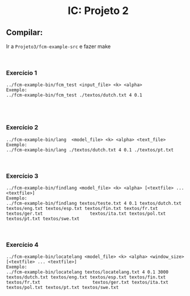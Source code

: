     
<h1 align="center">IC: Projeto 2</h1> 

## Compilar: 
Ir a `Projeto3/fcm-example-src` e fazer make


<br>

### Exercício 1
    
    ../fcm-example-bin/fcm_test <input_file> <k> <alpha>
    Exemplo:
    ../fcm-example-bin/fcm_test ./textos/dutch.txt 4 0.1

<br>


<br>

### Exercício 2
    
    
    ../fcm-example-bin/lang  <model_file> <k> <alpha> <text_file>
    Exemplo:
    ../fcm-example-bin/lang ./textos/dutch.txt 4 0.1 ./textos/pt.txt

<br>

### Exercício 3
    
    ../fcm-example-bin/findlang <model_file> <k> <alpha> [<textfile> ... <textfile>]
    Exemplo:
    ../fcm-example-bin/findlang textos/teste.txt 4 0.1 textos/dutch.txt textos/eng.txt textos/esp.txt textos/fin.txt textos/fr.txt textos/ger.txt                  textos/ita.txt textos/pol.txt textos/pt.txt textos/swe.txt

<br>

### Exercício 4
    
    ../fcm-example-bin/locatelang <model_file> <k> <alpha> <window_size> [<textfile> ... <textfile>]
    Exemplo:
    ../fcm-example-bin/locatelang textos/locatelang.txt 4 0.1 3000 textos/dutch.txt textos/eng.txt textos/esp.txt textos/fin.txt textos/fr.txt                    textos/ger.txt textos/ita.txt textos/pol.txt textos/pt.txt textos/swe.txt

<br>


